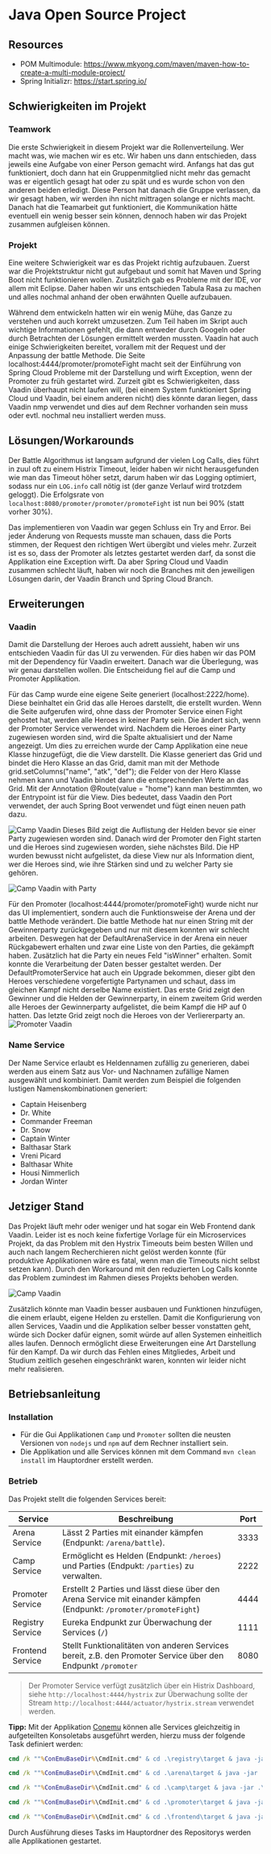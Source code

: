 # Java Open Source Project

## Resources

- POM Multimodule: https://www.mkyong.com/maven/maven-how-to-create-a-multi-module-project/
- Spring Initializr: https://start.spring.io/


## Schwierigkeiten im Projekt

### Teamwork

Die erste Schwierigkeit in diesem Projekt war die Rollenverteilung. Wer macht was, wie machen wir es etc. Wir haben uns dann entschieden, dass jeweils eine Aufgabe von einer Person gemacht wird. Anfangs hat das gut funktioniert, doch dann hat ein Gruppenmitglied nicht mehr das gemacht was er eigentlich gesagt hat oder zu spät und es wurde schon von den anderen beiden erledigt. Diese Person hat danach die Gruppe verlassen, da wir gesagt haben, wir werden ihn nicht mittragen solange er nichts macht. Danach hat die Teamarbeit gut funktioniert, die Kommunikation hätte eventuell ein wenig besser sein können, dennoch haben wir das Projekt zusammen aufgleisen können.

### Projekt

Eine weitere Schwierigkeit war es das Projekt richtig aufzubauen. Zuerst war die Projektstruktur nicht gut aufgebaut und somit hat Maven und Spring Boot nicht funktionieren wollen. Zusätzlich gab es Probleme mit der IDE, vor allem mit Eclipse. Daher haben wir uns entschieden Tabula Rasa zu machen und alles nochmal anhand der oben erwähnten Quelle aufzubauen.

Während dem entwickeln hatten wir ein wenig Mühe, das Ganze zu verstehen und auch korrekt umzusetzen. Zum Teil haben im
Skript auch wichtige Informationen gefehlt, die dann entweder durch Googeln oder durch Betrachten der Lösungen ermittelt
werden mussten. Vaadin hat auch einige Schwierigkeiten bereitet, vorallem mit der Request und der Anpassung der battle Methode. Die Seite localhost:4444/promoter/promoteFight macht seit der Einführung von Spring Cloud Probleme mit der Darstellung und wirft Exception, wenn der Promoter zu früh gestartet wird. Zurzeit gibt es Schwierigkeiten, dass Vaadin überhaupt nicht laufen will, (bei einem System funktioniert Spring Cloud und Vaadin, bei einem anderen nicht) dies könnte daran liegen, dass Vaadin nmp verwendet und dies auf dem Rechner vorhanden sein muss oder evtl. nochmal neu installiert werden muss.


## Lösungen/Workarounds

Der Battle Algorithmus ist langsam aufgrund der vielen Log Calls, dies führt in zuul oft zu einem Histrix Timeout, leider haben wir nicht herausgefunden wie man das Timeout höher setzt, darum haben wir das Logging optimiert, sodass nur ein `LOG.info` call nötig ist (der ganze Verlauf wird trotzdem geloggt). Die Erfolgsrate von `localhost:8080/promoter/promoter/promoteFight` ist nun bei 90% (statt vorher 30%).

Das implementieren von Vaadin war gegen Schluss ein Try and Error. Bei jeder Änderung von Requests musste man schauen, dass die Ports stimmen, der Request den richtigen Wert übergibt und vieles mehr. Zurzeit ist es so, dass der Promoter als letztes gestartet werden darf, da sonst die Applikation eine Exception wirft. Da aber Spring Cloud und Vaadin zusammen schlecht läuft, haben wir noch die Branches mit den jeweiligen Lösungen darin, der Vaadin Branch und Spring Cloud Branch.

## Erweiterungen

### Vaadin

Damit die Darstellung der Heroes auch adrett aussieht, haben wir uns entschieden Vaadin für das UI zu verwenden. Für dies haben wir das POM mit der Dependency für Vaadin erweitert. Danach war die Überlegung, was wir genau darstellen wollen. Die Entscheidung fiel auf die Camp und Promoter Applikation. 

Für das Camp wurde eine eigene Seite generiert (localhost:2222/home). Diese beinhaltet ein Grid das alle Heroes darstellt, die erstellt wurden. Wenn die Seite aufgerufen wird, ohne dass der Promoter Service einen Fight gehostet hat, werden alle Heroes in keiner Party sein. Die ändert sich, wenn der Promoter Service verwendet wird. Nachdem die Heroes einer Party zugewiesen worden sind, wird die Spalte aktualisiert und der Name angezeigt. Um dies zu erreichen wurde der Camp Applikation eine neue Klasse hinzugefügt, die die View darstellt. Die Klasse generiert das Grid und bindet die Hero Klasse an das Grid, damit man mit der Methode grid.setColumns("name", "atk", "def"); die Felder von der Hero Klasse nehmen kann und Vaadin bindet dann die entsprechenden Werte an das Grid. Mit der Annotation @Route(value = "home") kann man bestimmten, wo der Entrypoint ist für die View. Dies bedeutet, dass Vaadin den Port verwendet, der auch Spring Boot verwendet und fügt einen neuen path dazu.

![Camp Vaadin](imgReadme/campView.PNG)
Dieses Bild zeigt die Auflistung der Helden bevor sie einer Party zugewiesen worden sind. Danach wird der Promoter den Fight starten und die Heroes sind zugewiesen worden, siehe nächstes Bild. Die HP wurden bewusst nicht aufgelistet, da diese View nur als Information dient, wer die Heroes sind, wie ihre Stärken sind und zu welcher Party sie gehören.

![Camp Vaadin with Party](imgReadme/CampViewParty.PNG)

Für den Promoter (localhost:4444/promoter/promoteFight) wurde nicht nur das UI implementiert, sondern auch die Funktionsweise der Arena und der battle Methode verändert. Die battle Methode hat nur einen String mit der Gewinnerparty zurückgegeben und nur mit diesem konnten wir schlecht arbeiten. Deswegen hat der DefaultArenaService in der Arena ein neuer Rückgabewert erhalten und zwar eine Liste von den Parties, die gekämpft haben. Zusätzlich hat die Party ein neues Feld "isWinner" erhalten. Somit konnte die Verarbeitung der Daten besser gestaltet werden. Der DefaultPromoterService hat auch ein Upgrade bekommen, dieser gibt den Heroes verschiedene vorgefertigte Partynamen und schaut, dass im gleichen Kampf nicht derselbe Name existiert. Das erste Grid zeigt den Gewinner und die Helden der Gewinnerparty, in einem zweitem Grid werden alle Heroes der Gewinnerparty aufgelistet, die beim Kampf die HP auf 0 hatten. Das letzte Grid zeigt noch die Heroes von der Verliererparty an. 
![Promoter Vaadin](imgReadme/PromoterView.PNG)

### Name Service

Der Name Service erlaubt es Heldennamen zufällig zu generieren, dabei werden aus einem Satz aus Vor- und Nachnamen zufällige Namen ausgewählt und kombiniert. Damit werden zum Beispiel die folgenden lustigen Namenskombinationen generiert:

- Captain Heisenberg
- Dr. White
- Commander Freeman
- Dr. Snow
- Captain Winter
- Balthasar Stark
- Vreni Picard
- Balthasar White
- Housi Nimmerlich
- Jordan Winter

## Jetziger Stand

Das Projekt läuft mehr oder weniger und hat sogar ein Web Frontend dank Vaadin. Leider ist es noch keine fixfertige Vorlage für ein
Microservices Projekt, da das Problem mit den Hystrix Timeouts beim besten Willen und auch nach langem Recherchieren nicht
gelöst werden konnte (für produktive Applikationen wäre es fatal, wenn man die Timeouts nicht selbst setzen kann). Durch
den Workaround mit den reduzierten Log Calls konnte das Problem zumindest im Rahmen dieses Projekts behoben werden.

![Camp Vaadin](imgReadme/eureka.PNG)

Zusätzlich könnte man Vaadin besser ausbauen und Funktionen hinzufügen, die einem erlaubt, eigene Helden zu erstellen. Damit die Konfigurierung von allen Services, Vaadin und die Applikation selber besser vonstatten geht, würde sich Docker dafür eignen, somit würde auf allen Systemen einheitlich alles laufen. Dennoch ermöglicht diese Erweiterungen eine Art Darstellung für den Kampf. Da wir durch das Fehlen eines Mitgliedes, Arbeit und Studium zeitlich gesehen eingeschränkt waren, konnten wir leider nicht mehr realisieren. 

## Betriebsanleitung

### Installation

- Für die Gui Applikationen `Camp` und `Promoter` sollten die neusten Versionen von `nodejs` und `npm` auf dem Rechner installiert sein.
- Die Applikation und alle Services können mit dem Command `mvn clean install` im Hauptordner erstellt werden.

### Betrieb

Das Projekt stellt die folgenden Services bereit:


| Service          | Beschreibung                                                                                                                       | Port |
|------------------|------------------------------------------------------------------------------------------------------------------------------------|------|
| Arena Service    | Lässt 2 Parties mit einander kämpfen (Endpunkt: `/arena/battle`).                                                                  | 3333 |
| Camp Service     | Ermöglicht es Helden (Endpunkt: `/heroes`) und Parties (Endpukt: `/parties`) zu verwalten.                                         | 2222 |
| Promoter Service | Erstellt 2 Parties und lässt diese über den Arena Service mit einander kämpfen (Endpunkt: `/promoter/promoteFight`)                | 4444 |
| Registry Service | Eureka Endpunkt zur Überwachung der Services (`/`)                                                                                 | 1111 |
| Frontend Service | Stellt Funktionalitäten von anderen Services bereit, z.B. den Promoter Service über den Endpunkt `/promoter`                       | 8080 |

> Der Promoter Service verfügt zusätzlich über ein Histrix Dashboard, siehe `http://localhost:4444/hystrix` zur Überwachung sollte der Stream `http://localhost:4444/actuator/hystrix.stream` verwendet werden.


**Tipp:** Mit der Applikation [Conemu](https://conemu.github.io/) können alle Services gleichzeitig in aufgeteilten Konsoletabs ausgeführt werden, hierzu muss der folgende Task definiert werden:

```cmd
cmd /k ""%ConEmuBaseDir%\CmdInit.cmd" & cd .\registry\target & java -jar .\registry-1.0-SNAPSHOT.jar"

cmd /k ""%ConEmuBaseDir%\CmdInit.cmd" & cd .\arena\target & java -jar .\arena-1.0-SNAPSHOT.jar" -new_console:s66H

cmd /k ""%ConEmuBaseDir%\CmdInit.cmd" & cd .\camp\target & java -jar .\camp-1.0-SNAPSHOT.jar" -new_console:s50H

cmd /k ""%ConEmuBaseDir%\CmdInit.cmd" & cd .\promoter\target & java -jar .\promoter-1.0-SNAPSHOT.jar" -new_console:s2T50V

cmd /k ""%ConEmuBaseDir%\CmdInit.cmd" & cd .\frontend\target & java -jar .\frontend-1.0-SNAPSHOT.jar" -new_console:s3T50V
```

Durch Ausführung dieses Tasks im Hauptordner des Repositorys werden alle Applikationen gestartet.